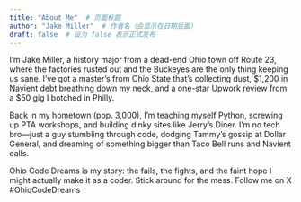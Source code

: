 ```yaml
---
title: "About Me"  # 页面标题
author: "Jake Miller"  # 作者名（会显示在日期后面）
draft: false  # 设为 false 表示正式发布
---
```


I’m Jake Miller, a history major from a dead-end Ohio town off Route 23, where the factories rusted out and the Buckeyes are the only thing keeping us sane. I’ve got a master’s from Ohio State that’s collecting dust, $1,200 in Navient debt breathing down my neck, and a one-star Upwork review from a $50 gig I botched in Philly. 

Back in my hometown (pop. 3,000), I’m teaching myself Python, screwing up PTA workshops, and building dinky sites like Jerry’s Diner. I’m no tech bro—just a guy stumbling through code, dodging Tammy’s gossip at Dollar General, and dreaming of something bigger than Taco Bell runs and Navient calls. 

Ohio Code Dreams is my story: the fails, the fights, and the faint hope I might actually make it as a coder. Stick around for the mess. Follow me on X #OhioCodeDreams
